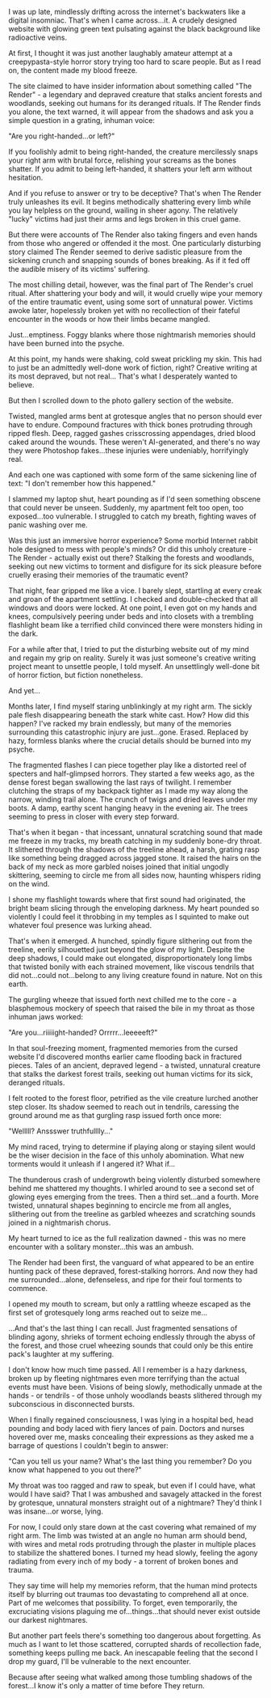 I was up late, mindlessly drifting across the internet's backwaters like a digital insomniac. That's when I came across...it. A crudely designed website with glowing green text pulsating against the black background like radioactive veins.

At first, I thought it was just another laughably amateur attempt at a creepypasta-style horror story trying too hard to scare people. But as I read on, the content made my blood freeze.

The site claimed to have insider information about something called "The Render" - a legendary and depraved creature that stalks ancient forests and woodlands, seeking out humans for its deranged rituals. If The Render finds you alone, the text warned, it will appear from the shadows and ask you a simple question in a grating, inhuman voice:

"Are you right-handed...or left?"

If you foolishly admit to being right-handed, the creature mercilessly snaps your right arm with brutal force, relishing your screams as the bones shatter. If you admit to being left-handed, it shatters your left arm without hesitation.

And if you refuse to answer or try to be deceptive? That's when The Render truly unleashes its evil. It begins methodically shattering every limb while you lay helpless on the ground, wailing in sheer agony. The relatively "lucky" victims had just their arms and legs broken in this cruel game.

But there were accounts of The Render also taking fingers and even hands from those who angered or offended it the most. One particularly disturbing story claimed The Render seemed to derive sadistic pleasure from the sickening crunch and snapping sounds of bones breaking. As if it fed off the audible misery of its victims' suffering.

The most chilling detail, however, was the final part of The Render's cruel ritual. After shattering your body and will, it would cruelly wipe your memory of the entire traumatic event, using some sort of unnatural power. Victims awoke later, hopelessly broken yet with no recollection of their fateful encounter in the woods or how their limbs became mangled.

Just...emptiness. Foggy blanks where those nightmarish memories should have been burned into the psyche.

At this point, my hands were shaking, cold sweat prickling my skin. This had to just be an admittedly well-done work of fiction, right? Creative writing at its most depraved, but not real... That's what I desperately wanted to believe.

But then I scrolled down to the photo gallery section of the website.

Twisted, mangled arms bent at grotesque angles that no person should ever have to endure. Compound fractures with thick bones protruding through ripped flesh. Deep, ragged gashes crisscrossing appendages, dried blood caked around the wounds. These weren't AI-generated, and there's no way they were Photoshop fakes...these injuries were undeniably, horrifyingly real.

And each one was captioned with some form of the same sickening line of text: "I don't remember how this happened."

I slammed my laptop shut, heart pounding as if I'd seen something obscene that could never be unseen. Suddenly, my apartment felt too open, too exposed...too vulnerable. I struggled to catch my breath, fighting waves of panic washing over me.

Was this just an immersive horror experience? Some morbid Internet rabbit hole designed to mess with people's minds? Or did this unholy creature - The Render - actually exist out there? Stalking the forests and woodlands, seeking out new victims to torment and disfigure for its sick pleasure before cruelly erasing their memories of the traumatic event?

That night, fear gripped me like a vice. I barely slept, startling at every creak and groan of the apartment settling. I checked and double-checked that all windows and doors were locked. At one point, I even got on my hands and knees, compulsively peering under beds and into closets with a trembling flashlight beam like a terrified child convinced there were monsters hiding in the dark.

For a while after that, I tried to put the disturbing website out of my mind and regain my grip on reality. Surely it was just someone's creative writing project meant to unsettle people, I told myself. An unsettlingly well-done bit of horror fiction, but fiction nonetheless.

And yet...

Months later, I find myself staring unblinkingly at my right arm. The sickly pale flesh disappearing beneath the stark white cast. How? How did this happen? I've racked my brain endlessly, but many of the memories surrounding this catastrophic injury are just...gone. Erased. Replaced by hazy, formless blanks where the crucial details should be burned into my psyche.

The fragmented flashes I can piece together play like a distorted reel of specters and half-glimpsed horrors. They started a few weeks ago, as the dense forest began swallowing the last rays of twilight. I remember clutching the straps of my backpack tighter as I made my way along the narrow, winding trail alone. The crunch of twigs and dried leaves under my boots. A damp, earthy scent hanging heavy in the evening air. The trees seeming to press in closer with every step forward.

That's when it began - that incessant, unnatural scratching sound that made me freeze in my tracks, my breath catching in my suddenly bone-dry throat. It slithered through the shadows of the treeline ahead, a harsh, grating rasp like something being dragged across jagged stone. It raised the hairs on the back of my neck as more garbled noises joined that initial ungodly skittering, seeming to circle me from all sides now, haunting whispers riding on the wind.

I shone my flashlight towards where that first sound had originated, the bright beam slicing through the enveloping darkness. My heart pounded so violently I could feel it throbbing in my temples as I squinted to make out whatever foul presence was lurking ahead.

That's when it emerged. A hunched, spindly figure slithering out from the treeline, eerily silhouetted just beyond the glow of my light. Despite the deep shadows, I could make out elongated, disproportionately long limbs that twisted bonily with each strained movement, like viscous tendrils that did not...could not...belong to any living creature found in nature. Not on this earth.

The gurgling wheeze that issued forth next chilled me to the core - a blasphemous mockery of speech that raised the bile in my throat as those inhuman jaws worked:

"Are you...riiiiight-handed? Orrrrr...leeeeeft?"

In that soul-freezing moment, fragmented memories from the cursed website I'd discovered months earlier came flooding back in fractured pieces. Tales of an ancient, depraved legend - a twisted, unnatural creature that stalks the darkest forest trails, seeking out human victims for its sick, deranged rituals.

I felt rooted to the forest floor, petrified as the vile creature lurched another step closer. Its shadow seemed to reach out in tendrils, caressing the ground around me as that gurgling rasp issued forth once more:

"Welllll? Anssswer truthfulllly..."

My mind raced, trying to determine if playing along or staying silent would be the wiser decision in the face of this unholy abomination. What new torments would it unleash if I angered it? What if...

The thunderous crash of undergrowth being violently disturbed somewhere behind me shattered my thoughts. I whirled around to see a second set of glowing eyes emerging from the trees. Then a third set...and a fourth. More twisted, unnatural shapes beginning to encircle me from all angles, slithering out from the treeline as garbled wheezes and scratching sounds joined in a nightmarish chorus.

My heart turned to ice as the full realization dawned - this was no mere encounter with a solitary monster...this was an ambush.

The Render had been first, the vanguard of what appeared to be an entire hunting pack of these depraved, forest-stalking horrors. And now they had me surrounded...alone, defenseless, and ripe for their foul torments to commence.

I opened my mouth to scream, but only a rattling wheeze escaped as the first set of grotesquely long arms reached out to seize me...

...And that's the last thing I can recall. Just fragmented sensations of blinding agony, shrieks of torment echoing endlessly through the abyss of the forest, and those cruel wheezing sounds that could only be this entire pack's laughter at my suffering.

I don't know how much time passed. All I remember is a hazy darkness, broken up by fleeting nightmares even more terrifying than the actual events must have been. Visions of being slowly, methodically unmade at the hands - or tendrils - of those unholy woodlands beasts slithered through my subconscious in disconnected bursts.

When I finally regained consciousness, I was lying in a hospital bed, head pounding and body laced with fiery lances of pain. Doctors and nurses hovered over me, masks concealing their expressions as they asked me a barrage of questions I couldn't begin to answer:

"Can you tell us your name? What's the last thing you remember? Do you know what happened to you out there?"

My throat was too ragged and raw to speak, but even if I could have, what would I have said? That I was ambushed and savagely attacked in the forest by grotesque, unnatural monsters straight out of a nightmare? They'd think I was insane...or worse, lying.

For now, I could only stare down at the cast covering what remained of my right arm. The limb was twisted at an angle no human arm should bend, with wires and metal rods protruding through the plaster in multiple places to stabilize the shattered bones. I turned my head slowly, feeling the agony radiating from every inch of my body - a torrent of broken bones and trauma.

They say time will help my memories reform, that the human mind protects itself by blurring out traumas too devastating to comprehend all at once. Part of me welcomes that possibility. To forget, even temporarily, the excruciating visions plaguing me of...things...that should never exist outside our darkest nightmares.

But another part feels there's something too dangerous about forgetting. As much as I want to let those scattered, corrupted shards of recollection fade, something keeps pulling me back. An inescapable feeling that the second I drop my guard, I'll be vulnerable to the next encounter.

Because after seeing what walked among those tumbling shadows of the forest...I know it's only a matter of time before They return.
